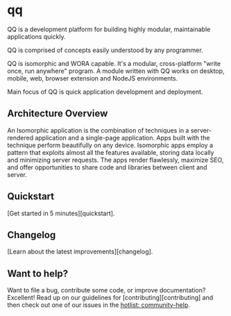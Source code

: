 # qq
QQ is a development platform for building highly modular, maintainable applications quickly.

QQ is comprised of concepts easily understood by any programmer.

QQ is isomorphic and WORA capable. It's a modular, cross-platform "write once, run anywhere" program. A module written with QQ works on desktop, mobile, web, browser extension and NodeJS environments.

Main focus of QQ is quick application development and deployment. 

## Architecture Overview

An Isomorphic application is the combination of techniques in a server-rendered application and a single-page application. Apps built with the technique perform beautifully on any device. Isomorphic apps employ a pattern that exploits almost all the features available, storing data locally and minimizing server requests. The apps render flawlessly, maximize SEO, and offer opportunities to share code and libraries between client and server.

## Quickstart

[Get started in 5 minutes][quickstart].


## Changelog

[Learn about the latest improvements][changelog]. 


## Want to help?

Want to file a bug, contribute some code, or improve documentation? Excellent! Read up on our
guidelines for [contributing][contributing] and then check out one of our issues in the [hotlist: community-help](https://github.com/jsmuster/qq/labels/hotlist%3A%20community-help).
